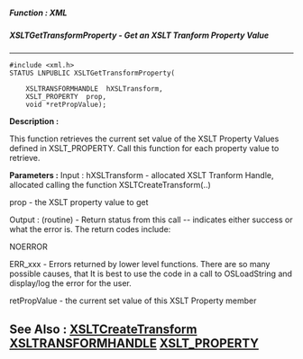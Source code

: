 ##### Function : XML
##### XSLTGetTransformProperty - Get an XSLT Tranform Property Value
---
```
#include <xml.h>
STATUS LNPUBLIC XSLTGetTransformProperty(

	XSLTRANSFORMHANDLE  hXSLTransform,
	XSLT_PROPERTY  prop,
	void *retPropValue);
```
**Description :**

This function retrieves the current set value of the XSLT Property Values 
defined in XSLT_PROPERTY.   Call this function for each property value to 
retrieve.

**Parameters :**
Input :
hXSLTransform  -  allocated XSLT Tranform Handle, allocated calling the function XSLTCreateTransform(..)

prop  -  the XSLT property value to get

Output :
(routine)  -  Return status from this call -- indicates either success or what the error is. The return codes include:

NOERROR 

ERR_xxx - Errors returned by lower level functions.  There are so many possible causes, that It is best to use the code in a call to OSLoadString and display/log the error for the user.


retPropValue  -  the current set value of this XSLT Property member


**See Also :**
[XSLTCreateTransform](/reference/Func/XSLTCreateTransform)
[XSLTRANSFORMHANDLE](/reference/Data/XSLTRANSFORMHANDLE)
[XSLT_PROPERTY](/reference/Data/XSLT_PROPERTY)
---
